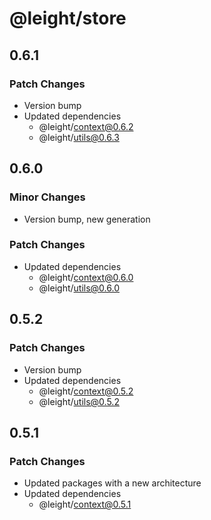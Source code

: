 # @leight/store

## 0.6.1

### Patch Changes

- Version bump
- Updated dependencies
    - @leight/context@0.6.2
    - @leight/utils@0.6.3

## 0.6.0

### Minor Changes

- Version bump, new generation

### Patch Changes

- Updated dependencies
    - @leight/context@0.6.0
    - @leight/utils@0.6.0

## 0.5.2

### Patch Changes

- Version bump
- Updated dependencies
    - @leight/context@0.5.2
    - @leight/utils@0.5.2

## 0.5.1

### Patch Changes

- Updated packages with a new architecture
- Updated dependencies
    - @leight/context@0.5.1
